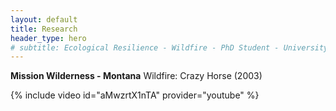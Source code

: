 ```yaml
---
layout: default
title: Research
header_type: hero
# subtitle: Ecological Resilience - Wildfire - PhD Student - University of Montana
---
```


**Mission Wilderness - Montana**
Wildfire: Crazy Horse (2003) 

{% include video id="aMwzrtX1nTA" provider="youtube" %}
